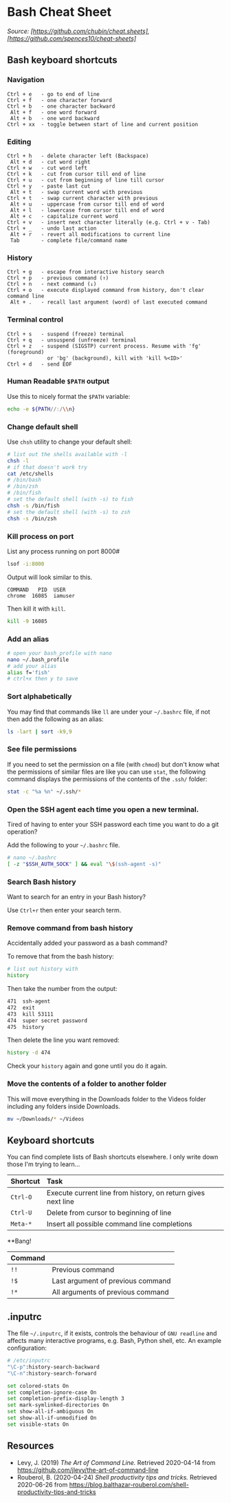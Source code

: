 # Bash Cheat Sheet
*Source: [https://github.com/chubin/cheat.sheets], [https://github.com/spences10/cheat-sheets]*

## Bash keyboard shortcuts

### Navigation
```Ctrl + a   - go to beginning of line
Ctrl + e   - go to end of line
Ctrl + f   - one character forward
Ctrl + b   - one character backward
 Alt + f   - one word forward
 Alt + b   - one word backward
Ctrl + xx  - toggle between start of line and current position
```

### Editing
```Ctrl + d   - delete character right (Del)
Ctrl + h   - delete character left (Backspace)
 Alt + d   - cut word right
Ctrl + w   - cut word left
Ctrl + k   - cut from cursor till end of line
Ctrl + u   - cut from beginning of line till cursor
Ctrl + y   - paste last cut
 Alt + t   - swap current word with previous
Ctrl + t   - swap current character with previous
 Alt + u   - uppercase from cursor till end of word
 Alt + l   - lowercase from cursor till end of word
 Alt + c   - capitalize current word
Ctrl + v   - insert next character literally (e.g. Ctrl + v - Tab)
Ctrl + _   - undo last action
 Alt + r   - revert all modifications to current line
 Tab       - complete file/command name
 ```

### History
```Ctrl + r   - interactive history search
Ctrl + g   - escape from interactive history search
Ctrl + p   - previous command (↑)
Ctrl + n   - next command (↓)
Ctrl + o   - execute displayed command from history, don't clear command line
 Alt + .   - recall last argument (word) of last executed command
```

### Terminal control
```Ctrl + l   - clear screen, don't clear command line
Ctrl + s   - suspend (freeze) terminal
Ctrl + q   - unsuspend (unfreeze) terminal
Ctrl + z   - suspend (SIGSTP) current process. Resume with 'fg' (foreground)
             or 'bg' (background), kill with 'kill %<ID>'
Ctrl + d   - send EOF
```

### Human Readable `$PATH` output
Use this to nicely format the `$PATH` variable:
```bash
echo -e ${PATH//:/\\n}
```

### Change default shell
Use `chsh` utility to change your default shell:
```bash
# list out the shells available with -l
chsh -l
# if that doesn't work try
cat /etc/shells
# /bin/bash
# /bin/zsh
# /bin/fish
# set the default shell (with -s) to fish
chsh -s /bin/fish
# set the default shell (with -s) to zsh
chsh -s /bin/zsh
```

### Kill process on port
List any process running on port 8000#
```bash
lsof -i:8000
```

Output will look similar to this.

```text
COMMAND   PID  USER
chrome  16085  iamuser
```

Then kill it with `kill`.

```bash
kill -9 16085
```

### Add an alias
```bash
# open your bash_profile with nano
nano ~/.bash_profile
# add your alias
alias f='fish'
# ctrl+x then y to save
```

### Sort alphabetically
You may find that commands like `ll` are under your `~/.bashrc` file,
if not then add the following as an alias:
```bash
ls -lart | sort -k9,9
```

### See file permissions
If you need to set the permission on a file (with `chmod`) but don't
know what the permissions of similar files are like you can use
`stat`, the following command displays the permissions of the contents
of the `.ssh/` folder:
```bash
stat -c "%a %n" ~/.ssh/*
```

### Open the SSH agent each time you open a new terminal.
Tired of having to enter your SSH password each time you want to do a
git operation?

Add the following to your `~/.bashrc` file.
```bash
# nano ~/.bashrc
[ -z "$SSH_AUTH_SOCK" ] && eval "\$(ssh-agent -s)"
```

### Search Bash history
Want to search for an entry in your Bash history?

Use `Ctrl+r` then enter your search term.

### Remove command from bash history
Accidentally added your password as a bash command?

To remove that from the bash history:
```bash
# list out history with
history
```

Then take the number from the output:
```bash
471  ssh-agent
472  exit
473  kill 53111
474  super secret password
475  history
```

Then delete the line you want removed:

```bash
history -d 474
```

Check your `history` again and gone until you do it again.

### Move the contents of a folder to another folder
This will move everything in the Downloads folder to the Videos folder
including any folders inside Downloads.
```bash
mv ~/Downloads/* ~/Videos
```

## Keyboard shortcuts

You can find complete lists of Bash shortcuts elsewhere. I only write down those I'm trying to learn...

| Shortcut | Task                                                         |
| :---     | :---                                                         |
| `Ctrl-O` | Execute current line from history, on return gives next line |
| `Ctrl-U` | Delete from cursor to beginning of line                      |
| `Meta-*` | Insert all possible command line completions                 |

**Bang!

| Command |                                   |
| :---    | :---                              |
| `!!`    | Previous command                  |
| `!$`    | Last argument of previous command |
| `!*`    | All arguments of previous command |

## .inputrc

The file `~/.inputrc`, if it exists, controls the behaviour of `GNU readline` and affects many interactive programs, e.g. Bash, Python shell, etc. An example configuration:

```bash
# /etc/inputrc
"\C-p":history-search-backward
"\C-n":history-search-forward

set colored-stats On
set completion-ignore-case On
set completion-prefix-display-length 3
set mark-symlinked-directories On
set show-all-if-ambiguous On
set show-all-if-unmodified On
set visible-stats On
```

## Resources

- Levy, J. (2019) *The Art of Command Line.* Retrieved 2020-04-14 from <https://github.com/jlevy/the-art-of-command-line>
- Rouberol, B. (2020-04-24) *Shell productivity tips and tricks.* Retrieved 2020-06-26 from <https://blog.balthazar-rouberol.com/shell-productivity-tips-and-tricks>
